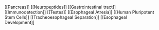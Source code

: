 [[Pancreas]]
[[Neuropeptides]]
[[Gastrointestinal tract]]
[[Immunodetection]]
[[Testes]]
[[Esophageal Atresia]]
[[Human Pluripotent Stem Cells]]
[[Tracheoesophageal Separation]]
[[Esophageal Development]]
